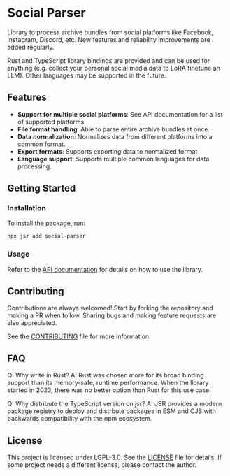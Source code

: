 # Social Parser

Library to process archive bundles from social platforms like Facebook, Instagram, Discord, etc. New features and reliability improvements are added regularly.

Rust and TypeScript library bindings are provided and can be used for anything (e.g. collect your personal social media data to LoRA finetune an LLM). Other languages may be supported in the future.

## Features

- **Support for multiple social platforms**: See API documentation for a list of supported platforms. <!-- TODO: Add link -->
- **File format handling**: Able to parse entire archive bundles at once.
- **Data normalization**: Normalizes data from different platforms into a common format.
- **Export formats**: Supports exporting data to normalized format
- **Language support**: Supports multiple common languages for data processing.

## Getting Started

### Installation

To install the package, run:

```bash
npx jsr add social-parser
```
<!-- TODO: Add other binding info -->

### Usage

Refer to the [API documentation](API.md) for details on how to use the library.
<!-- TODO: Update -->

## Contributing

Contributions are always welcomed! Start by forking the repository and making a PR when follow. Sharing bugs and making feature requests are also appreciated.

See the [CONTRIBUTING](CONTRIBUTING.md) file for more information.

## FAQ

Q: Why write in Rust?
A: Rust was chosen more for its broad binding support than its memory-safe, runtime performance. When the library started in 2023, there was no better option than Rust for this use case.

Q: Why distribute the TypeScript version on jsr?
A: JSR provides a modern package registry to deploy and distrbute packages in ESM and CJS with backwards compatibility with the npm ecosystem.

## License

This project is licensed under LGPL-3.0. See the [LICENSE](LICENSE) file for details. If some project needs a different license, please contact the author.
